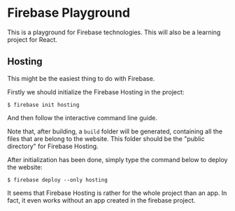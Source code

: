 # Firebase Playground

This is a playground for Firebase technologies. This will also be a learning project for React.

## Hosting
This might be the easiest thing to do with Firebase.

Firstly we should initialize the Firebase Hosting in the project:

```console
$ firebase init hosting
```

And then follow the interactive command line guide.

Note that, after building, a `build` folder will be generated, containing all the files that are belong to the website. This folder should be the "public directory" for Firebase Hosting.

After initialization has been done, simply type the command below to deploy the website:

```console
$ firebase deploy --only hosting
```

It seems that Firebase Hosting is rather for the whole project than an app. In fact, it even works without an app created in the firebase project.
